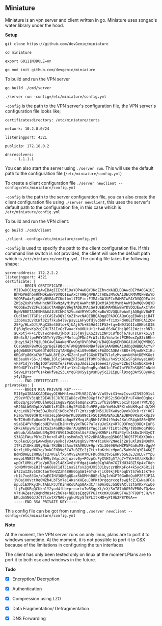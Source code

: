 ## Miniature ##

Miniature is an vpn server and client written in go. Miniature uses songao's water library under the hood.

**Setup**

``` 
git clone https://github.com/devGenie/miniature

cd miniature 

export GO111MODULE=on 

go mod init github.com/devgenie/miniature

```

To build and run the VPN server

```
go build ./cmd/server

./server run -config=/etc/miniature/config.yml
```

`-config` is the path to the VPN server's configuration file, the VPN server's configuration file looks like;

```
certificatesdirectory: /etc/miniature/certs

network: 10.2.0.0/24

listeningport: 4321

publicip: 172.18.0.2

dnsresolvers:
    - 1.1.1.1
```

You can also start the server using `./server run`. This will use the default path to the configuration file (`/etc/miniature/config.yml`)

To create a client configuration file
`./server newclient --config=/etc/miniature/config.yml`

`-config` is the path to the server configuration file, you can also create the client configuration file using `./server newclient`, this uses the server's default path to the configuration file, in this case which is `/etc/miniature/config.yml`


To build and run the VPN client:

```
go build ./cmd/client

./client -config=/etc/miniature/config.yml
```

`-config` is used to specify the path to the  client configuration file. If this command line switch is not provided, the client will use the default path which is `/etc/miniature/config.yml`. The config file takes the following shape:

```
serveraddress: 172.2.2.2
listeningport: 4321
certificate: |
    -----BEGIN CERTIFICATE-----
    MIIDwDCCAqigAwIBAgIIEt8f19aYOP4wDQYJKoZIhvcNAQELBQAwcDEPMA0GA1UE
    BhMGVWdhbmRhMQkwBwYDVQQIEwAxCTAHBgNVBAcTADEJMAcGA1UECRMAMQkwBwYD
    VQQREwAxEjAQBgNVBAoTCUdlbmllTGFiczEJMAcGA1UECxMAMRIwEAYDVQQDEwlH
    ZW5pZUxhYnMwHhcNMTkwNzAyMjMyMjAwWhcNMjQxMjA3MjMyMjAwWjBwMQ8wDQYD
    VQQGEwZVZ2FuZGExCTAHBgNVBAgTADEJMAcGA1UEBxMAMQkwBwYDVQQJEwAxCTAH
    BgNVBBETADESMBAGA1UEChMJR2VuaWVMYWJzMQkwBwYDVQQLEwAxEjAQBgNVBAMT
    CUdlbmllTGFiczCCASIwDQYJKoZIhvcNAQEBBQADggEPADCCAQoCggEBAKsjiB4T
    IZb5muzLVRCWf3Z1f7kub4l9/psyLL6FyOfdjvdbOP+fc1XxFd40G2fROFCAiZOw
    2SFg/HLxDJt/RqX38e40Uto+RjUAj67k+B59A4JIP52+tqv4N9J1Q1IoQEKotQIB
    Ej6Ug5evKp2cQ7Ui731IvGzTwuacYoU6UkU+1rfw4L0SdAC1hjQ6S11WzitcRNTu
    aCx6tj+F+C/bvTwcneHmJjHbOT135jWyjLKSZzv1zNP3C8fDdj6/auTsCW7kSIyt
    G8e3c0/tpmP6YG5TeYyVOysPMnfcqJPDnJPrWIztOxYmhv1etPXR0wxZp83i6Rhe
    jHqyi9A2tPQiL0kCAwEAAaNeMFwwDgYDVR0PAQH/BAQDAgKEMB0GA1UdJQQWMBQG
    CCsGAQUFBwMCBggrBgEFBQcDATAMBgNVHRMBAf8EAjAAMB0GA1UdDgQWBBQAxYvP
    p4gWbBUK7RxG6dTdQ922qTANBgkqhkiG9w0BAQsFAAOCAQEArSBO+rMyoAWkCiBu
    6RGdYy80KoCVKF3wNL8fEiXvMXZcnlyxF1GGyKTEWTVlelzMvauvNdhbtDEWKGqt
    UD3euOV+S6+/JNbHLIOlcj4N4pZRlSw8iTf9MPb7dGu/h4StXbIwSFgkVwyeiHWD
    vFaP1djY/6Ng1QDfaGN1fe/iFACvEpJAdiizq16eee3/y2ywFzZEqtk5mNoXSvHI
    MS9dGE1YxIYJtPeqw2ZsTtRIa+1XsCiUp0nqRya9bK1eJFmO7oYFKZnSQ89JnNeN
    5eVwLDYsbrfU14kWHf9e2S3LXYqGROVSyIgVsMSyjcZJ1ipLFl9xqg3AY5O0yHRq
    y4ylDg==
    -----END CERTIFICATE-----
privatekey: |
    -----BEGIN RSA PRIVATE KEY-----
    MIIEpAIBAAKCAQEAqyOIHhMhlvma7MtVEJZ/dnV/uS5viX3+mzIsvoXI592O91s4
    /59zVfEV3jQbZ9E4UICJk7DZIWD8cvEMm39Gpffx7jRS2j5GNQCPruT4Hn0Dgkg/
    nb62q/g30nVDUihAQqi1AgESPpSDl68qnZxDtSLvfUi8bNPC5pxihTpSRT7Wt/Dg
    vRJ0ALWGNDpLXVbOK1xE1O5oLHq2P4X4L9u9PByd4eYmMds5PXfmNbKMspJnO/XM
    0/cLx8N2Pr9q5OwJbuRIjK0bx7dzT+2mY/pgblN5jJU7Kw8yd9yok8Ock+tYjO07
    FiaG/V609dHTDFmnzeLpGF6MerKL0Da09CIvSQIDAQABAoIBAEJBM0VRasOkRpI9
    9eTCHv6hZp0umQfFu3gh6Kip6qm5YMvqiRqNhH1VJH4t9h4vJXolCR4gbS86+QEW
    ySa6E4PVhdgOcbUEPvHuEbJH+rby9xTNG7PaTaYuJo5Xz4RTCO3Fmq339DQ+EuP6
    cKksAhpyN/1s12XaZa4aBRpHBerAUq8N01rYWgJ1uH/7ILKtaZMg/tBbUHqqPd0G
    oWcub/zbAmGmU3MqZMtY8VG1DsDQ8nlGsFdJnyHX9NFisPOiP3ytk1kBuIHN3yQT
    S3AG1FWu/PkYqZtho+dl4MI/osMmRoZLY62zDMASByeqQ5bO619UQ5TPl0XXDnkz
    tuplecECgYEAwwdym/yaykcjv34A8sgkSvPMr4TCsUkPZNAoijZWjuXlD9iMDKhK
    ITFiZtOHxdS9yNmWr7KUB6t3Amw7BAVRUU+9prYGi3069BVnMZP5PGa0xM8/UgqW
    KtrljHDydWGYq/9vNCFNDVg5CW7uBZEc2jZtL+fuKtbLcMpoG/5aWo0CgYEA4KQZ
    BdMd0HEL1W0EBjs2/WuElfxSnMvSZAxRYMJFDudma3tw5EnHvbSG3E32oLU7YYpG
    emvpL9NB2fVkiN99ylWqciXdjuxsv0y+POvpCuFyXVH2g5T/g7+TYU+SV/aKRcBd
    wpOYl8MbLzPlgVpHZUe2l48XGv8sHfdgaj4udq0CgYARm7GITdU34BZlKp4xTUqh
    jcN0MVtWoE8Ifha6688C1dTJinaSifsvZgMJX53JibyczrBhKpFc4+k5ycXGRiii
    W722uIZ8v5C8CtanTkHZZzh48HE6GgSW1+6TsHrjiC09kjFbFoqbYtS7ek15KTHe
    rb1L7ve83Gm/xDaEGIHV3QKBgQDax5bDMHhB8Ec5JgIcW4FT0GoBdQu0P2F5JPIA
    jVOaj00VctRg0WZh4LbTSm7e14KsnXHEeuJRPKtOrgqqrxcgfswQfcZJEwNaUFCa
    npuJiEXMky3FutAbLPJJfKinWKoUAqSOAxdC/ra0AxQLJbSQ9AXll2tGVKxPxwQ0
    lLjFxQKBgQCUkn1Y2yad4fLb+prcurtuIwBSqpXt/eX/SmT87b0G50VPR0vZQzNw
    v7tHAZear2HgMdM8s4c2h6Ye+hBDssEqg9TP6JrXcmXUOG8UST4w3PF8DPtJH/Vr
    bKLdmSN6GJJcT7lcwtXYNA6/ygkuMzySfBPLItkHQ+yPI9b2P8YKGA==
    -----END RSA PRIVATE KEY-----
```

This config file can be got from running `./server newclient --config=/etc/miniature/config.yml`

**Note**

At the moment, the VPN server runs on only linux, plans are to port it to windows sometime. At the moment, it is not possible to port it to OSX because of the limitations in configuring the tun interfaces

The client has only been tested only on linux at the moment.Plans are to port it to both osx and windows in the future.

**Todo**

- [x] Encryption/ Decryption

- [x] Authentication

- [x] Compression using LZO

- [x] Data Fragmentation/ Defragmentation

- [x] DNS Forwarding